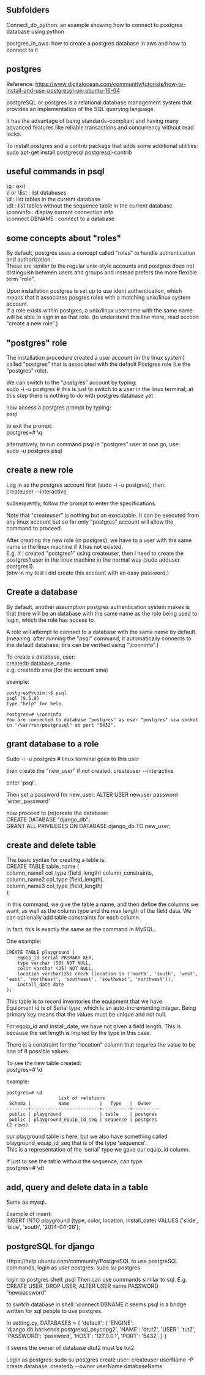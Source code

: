 Subfolders
---------------------

Connect_db_python: an example showing how to connect to postgres database using python

postgres_in_aws: how to create a postgres database in aws and how to connect to it


postgres
------------------

Reference: https://www.digitalocean.com/community/tutorials/how-to-install-and-use-postgresql-on-ubuntu-16-04

postgreSQL or postgres is a relational database management system that provides an implementation of the SQL querying language.

It has the advantage of being standards-compliant 
and having many advanced features like reliable transactions and concurrency without read locks.

To install postgres and a contrib package that adds some additional utilities:  
sudo apt-get install postgresql postgresql-contrib


useful commands in psql
------------------------------

\q : exit  
\l or \list : list databases  
\d : list tables  in the current database  
\dt : list tables without the sequence table in the current database  
\conninfo : display current connection info  
\connect DBNAME : connect to a database  

some concepts about "roles"
--------------------

By default, postgres uses a concept called "roles" to handle authentication and authorization.  
These are similar to the regular unix-style accounts and 
postgres does not distinguish between users and groups and instead prefers the more flexible term "role".

Upon installation postgres is set up to use ident authentication,
which means that it associates posgres roles with a matching unix/linux system account.  
If a role exists within postgres, a unix/linux username with the same name will be able to sign in as that role. (to understand this line more, read section "create a new role".)


"postgres" role
-----------------------

The installation procedure created a user account (in the linux system) called "postgres" that is 
associated with the default Postgres role (i.e the "postgres" role).

We can switch to the "postgres" account by typing:  
sudo -i -u postgres # this is just to switch to a user in the linux terminal; at this step there is nothing to do with postgres database yet

now access a postgres prompt by typing:  
psql  

to exit the prompt:  
postgres=# \q 

alternatively, to run command psql in "postgres" user at one go, use:  
sudo -u postgres psql


create a new role
--------------------------

Log in as the postgres account first (sudo -i -u postgres), then:  
createuser --interactive

subsequently, follow the prompt to enter the specifications.

Note that "createuser" is nothing but an executable.
It can be executed from any linux account but so far only "postgres" account will allow the command to proceed.

After creating the new role (in postgres), we have to a user with the same name in the linux machine if it has not existed.  
E.g. if i created "postgres1" using createuser, then i need to create the postgres1 user in the linux machine in the normal way (sudo adduser postgres1).  
(btw in my test i did create this account with an easy password.)

Create a database
--------------------------

By default, another assumption postgres authentication system makes is that 
there will be an database with the same name as the role being used to login,
which the role has access to.

A role will attempt to connect to a database with the same name by default. 
(meaning: after running the "psql" command, it automatically connects to the default database;
this can be verified using "\conninfo".)

To create a database, user:  
createdb database_name  
e.g. createdb xma  (for the account xma)


example:  
```
postgres@vcdim:~$ psql 
psql (9.5.8)
Type "help" for help.

Postgres=# \conninfo
You are connected to database "postgres" as user "postgres" via socket in "/var/run/postgresql" at port "5432".
```

grant database to a role
------------------------------------

Sudo -i -u postgres # linux terminal goes to this user

then create the "new_user" if not created: createuser --interactive

enter 'psql'.

Then set a password for new_user: 
ALTER USER newuser password 'enter_password'
 
now proceed to (re)create the database:    
CREATE DATABASE "django_db";  
GRANT ALL PRIVILEGES ON DATABASE django_db TO new_user;


create and delete table
--------------------------

The basic syntax for creating a table is:  
CREATE TABLE table_name (  
	column_name1 col_type (field_length) column_constraints,  
	column_name2 col_type (field_length),  
	column_name3 col_type (field_length)  
);  

in this command, we give the table a name, and then define the columns we want, as well as the column type and the max length of the field data.
We can optionally add table constraints for each column.

In fact, this is exactly the same as the command in MySQL.

One example:  
```
CREATE TABLE playground (
	equip_id serial PRIMARY KEY,
	type varchar (50) NOT NULL,
	color varchar (25) NOT NULL,
	location varchar(25) check (location in ('north', 'south', 'west', 'east', 'northeast', 'southeast', 'southwest', 'northwest')),
	install_date date
);
```
This table is to record inventories the equipment that we have.  
Equipment id is of Serial type, which is an auto-incrementing integer.
Being primary key means that the values must be unique and not null.  

For equip_id and install_date, we have not given a field length.
This is because the set length is implied by the type in this case.

There is a constraint for the "location" column that requires the value to be one of 8 possible values.

To see the new table created:  
postgres=# \d  

example:  
```
postgres=# \d
                   List of relations
 Schema |          Name           |   Type   |  Owner   
--------+-------------------------+----------+----------
 public | playground              | table    | postgres
 public | playground_equip_id_seq | sequence | postgres
(2 rows)
```
our playground table is here, but we also have something called playground_equip_id_seq that is of the type 'sequence'.  
This is a representation of the 'serial' type we gave our equip_id column.

If just to see the table without the sequence, can type:  
postgres=# \dt  


add, query and delete data in a table
-------------------------------------------

Same as mysql..

Example of insert:  
INSERT INTO playground (type, color, location, install_date) VALUES ('slide', 'blue', 'south', '2014-04-28');


postgreSQL for django
-------------------

Https://help.ubuntu.com/community/PostgreSQL
to use postgreSQL commands, login as user postgres: sudo su postgres


login to postgres shell: psql
Then can use commands similar to sql.
E.g. CREATE USER, DROP USER,
ALTER USER name PASSWORD “newpassword”


to switch database in shell: \connect DBNAME
it seems psql is a bridge written for sql people to use postgres.


In setting.py, 
DATABASES = {
        'default': {
            'ENGINE': 'django.db.backends.postgresql_psycopg2',
            'NAME': 'dtut2',
            'USER': 'tut2',
            'PASSWORD': 'password',
            'HOST': '127.0.0.1',
            'PORT': '5432',
        }
}

it seems the owner of database dtut2 must be tut2.


Login as postgres: sudo su postgres
create user: createuser userName -P
create database: createdb --owner userName databaseName
